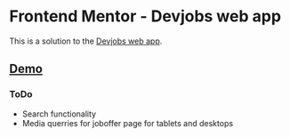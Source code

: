 # Frontend Mentor - Devjobs web app

This is a solution to the [Devjobs web app](https://www.frontendmentor.io/challenges/devjobs-web-app-HuvC_LP4l/hub/devjobs-web-app-9vnd4UyLb4).

## [Demo](https://warm-duckanoo-5c4389.netlify.app/)

### ToDo

- Search functionality
- Media querries for joboffer page for tablets and desktops